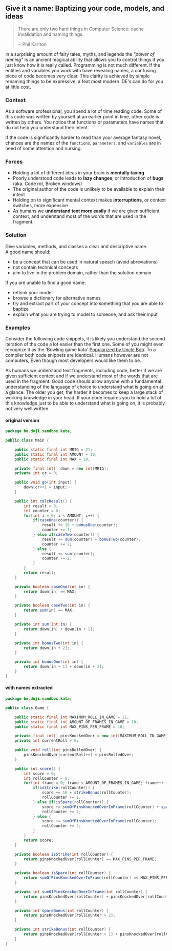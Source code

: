 ## Give it a name: Baptizing your code, models, and ideas

> There are only two hard things in Computer Science: cache invalidation and naming things.
>
> ~ Phil Karlton

In a surprising amount of fairy tales, myths, and legends the _"power of naming"_ is an ancient magical ability that allows you to control things if you just know how it is
really called. Programming is not much different. If the entities and variables you work with have revealing names, a confusing piece of code becomes very clear.
This clarity is achieved by simple renaming things to be expressive, a feat most modern IDE's can do for you at little cost.

### Context

As a software professional, you spend a lot of time reading code. Some of this code was written by yourself at an earlier point in time, other code is written by others. You notice that functions or parameters have names that do not help you understand their intent.

If the code is significantly harder to read than your average fantasy novel, chances are the names of the `functions`, `parameters`, and `variables` are in need of some attention and nursing.

### Forces

- Holding a lot of different ideas in your brain is **mentally taxing**
- Poorly understood code leads to **lazy changes**, or introduction of **bugs** (aka. Code rot, Broken windows)
- The original author of the code is unlikely to be available to explain their intent
- Holding on to significant mental context makes **interruptions**, or context switches, more expensive
- As humans we **understand text more easily** if we are given sufficient context, and understand most of the words that are used in the fragment.

### Solution

Give variables, methods, and classes a clear and descriptive name.  
A good name should:

- be a concept that can be used in natural speach (avoid abreviations)
- not contain technical concepts
- aim to live in the problem domain, rather than the solution domain

If you are unable to find a good name:

- rethink your model
- browse a dictionary for alternative names
- try and extract part of your concept into something that you are able to baptize
- explain what you are trying to model to someone, and ask their input

### Examples

Consider the following code snippets, it is likely you understand the second iteration of the code a lot easier than the first one.
Some of you might even recognize it as the 'Bowling game kata' [Popularized by Uncle Bob](butunclebob.com/ArticleS.UncleBob.TheBowlingGameKata). To a compiler both code snippets are identical. Humans however are not computers, Even though most developers would like them to be.

As humans we understand text fragments, including code, better if we are given sufficient context and if we understand most of the words that are used in the fragment. Good code should allow anyone with a fundamental understanding of the language of choice to understand what is going on at a glance. The older you get, the harder it becomes to keep a large stack of working knowledge in your head. If your code requires you to hold a lot of this knowledge just to be able to understand what is going on, it is probably not very well written.

<!-- tabs:start -->

#### **original version**

```java
package be.doji.sandbox.kata;

public class Main {

	public static final int MRIG = 21;
	public static final int AMOUNT = 10;
	public static final int MAX = 10;

	private final int[] down = new int[MRIG];
	private int cr = 0;

	public void go(int input) {
		down[cr++] = input;
	}

	public int calcResult() {
		int result = 0;
		int counter = 0;
		for(int i = 0; i < AMOUNT; i++) {
			if(caseOne(counter)) {
				result += 10 + bonusOne(counter);
				counter += 1;
			} else if(caseTwo(counter)) {
				result += sum(counter) + bonusTwo(counter);
				counter += 2;
			} else {
				result += sum(counter);
				counter += 2;
			}
		}
		return result;
	}

	private boolean caseOne(int in) {
		return down[in] == MAX;
	}

	private boolean caseTwo(int in) {
		return sum(in) == MAX;
	}

	private int sum(int in) {
		return down[in] + down[in + 1];
	}

	private int bonusTwo(int in) {
		return down[in + 2];
	}

	private int bonusOne(int in) {
		return down[in + 1] + down[in + 2];
	}
}
```

#### **with names extracted**

```java
package be.doji.sandbox.kata;

public class Game {

	public static final int MAXIMUM_ROLL_IN_GAME = 21;
	public static final int AMOUNT_OF_FRAMES_IN_GAME = 10;
	public static final int MAX_PINS_PER_FRAME = 10;

	private final int[] pinsKnockedOver = new int[MAXIMUM_ROLL_IN_GAME];
	private int currentRoll = 0;

	public void roll(int pinsRolledOver) {
		pinsKnockedOver[currentRoll++] = pinsRolledOver;
	}

	public int score() {
		int score = 0;
		int rollCounter = 0;
		for(int frame = 0; frame < AMOUNT_OF_FRAMES_IN_GAME; frame++) {
			if(isStrike(rollCounter)) {
				score += 10 + strikeBonus(rollCounter);
				rollCounter += 1;
			} else if(isSpare(rollCounter)) {
				score += sumOfPinsKnockedOverInFrame(rollCounter) + spareBonus(rollCounter);
				rollCounter += 2;
			} else {
				score += sumOfPinsKnockedOverInFrame(rollCounter);
				rollCounter += 2;
			}
		}
		return score;
	}

	private boolean isStrike(int rollCounter) {
		return pinsKnockedOver[rollCounter] == MAX_PINS_PER_FRAME;
	}

	private boolean isSpare(int rollCounter) {
		return sumOfPinsKnockedOverInFrame(rollCounter) == MAX_PINS_PER_FRAME;
	}

	private int sumOfPinsKnockedOverInFrame(int rollCounter) {
		return pinsKnockedOver[rollCounter] + pinsKnockedOver[rollCounter + 1];
	}

	private int spareBonus(int rollCounter) {
		return pinsKnockedOver[rollCounter + 2];
	}

	private int strikeBonus(int rollCounter) {
		return pinsKnockedOver[rollCounter + 1] + pinsKnockedOver[rollCounter + 2];
	}
}
```

<!-- tabs:end -->
